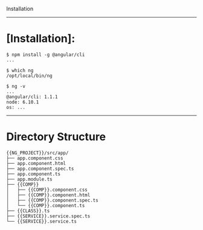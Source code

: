 Installation

---

# [Installation]:

```
$ npm install -g @angular/cli
...

$ which ng
/opt/local/bin/ng

$ ng -v
...
@angular/cli: 1.1.1
node: 6.10.1
os: ...
```

---

# Directory Structure

```
{{NG_PROJECT}}/src/app/
├── app.component.css
├── app.component.html
├── app.component.spec.ts
├── app.component.ts
├── app.module.ts
├── {{COMP}}
│   ├── {{COMP}}.component.css
│   ├── {{COMP}}.component.html
│   ├── {{COMP}}.component.spec.ts
│   └── {{COMP}}.component.ts
├── {{CLASS}}.ts
├── {{SERVICE}}.service.spec.ts
└── {{SERVICE}}.service.ts
```

